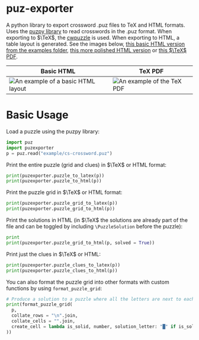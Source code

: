 # puz-exporter
A python library to export crossword .puz files to TeX and HTML formats. Uses the [puzpy library](https://github.com/alexdej/puzpy) to read crosswords in the .puz format. When exporting to $\TeX$, the [cwpuzzle](http://www.gerd-neugebauer.de/software/TeX/cwpuzzle/en/) is used. When exporting to HTML, a table layout is generated. See the images below, [this basic HTML version from the examples folder](https://isaacbeh.net/projects/crossword-example/crossword.html), [this more polished HTML version](https://isaacbeh.net/blog/cs-crossword.html) or [this $`\TeX`$ PDF](https://isaacbeh.net/blog/cs-crossword/cs-crossword.pdf).

Basic HTML | TeX PDF
--- | ---
![An example of a basic HTML layout](https://github.com/49Indium/puz-exporter/assets/20060156/c16d9f1e-ab1d-4af2-9945-7a731488516e) | ![An example of the TeX PDF](https://github.com/49Indium/puz-exporter/assets/20060156/80734242-1afd-4066-9613-5c006c73e85d)

# Basic Usage
Load a puzzle using the puzpy library:
```python
import puz
import puzexporter
p = puz.read("example/cs-crossword.puz")
```
Print the entire puzzle (grid and clues) in $\TeX$ or HTML format:
```python
print(puzexporter.puzzle_to_latex(p))
print(puzexporter.puzzle_to_html(p))
```
Print the puzzle grid in $\TeX$ or HTML format:
```python
print(puzexporter.puzzle_grid_to_latex(p))
print(puzexporter.puzzle_grid_to_html(p))
```
Print the solutions in HTML (in $\TeX$ the solutions are already part of the file and can be toggled by including `\PuzzleSolution` before the puzzle):
```python
print
print(puzexporter.puzzle_grid_to_html(p, solved = True))
```
Print just the clues in $\TeX$ or HTML:
```python
print(puzexporter.puzzle_clues_to_latex(p))
print(puzexporter.puzzle_clues_to_html(p))
```
You can also format the puzzle grid into other formats with custom functions by using `format_puzzle_grid`:
```python
# Produce a solution to a puzzle where all the letters are next to each other in a grid
print(format_puzzle_grid(
  p,
  collate_rows = "\n".join,
  collate_cells = "".join,
  create_cell = lambda is_solid, number, solution_letter: "█" if is_solid else solution_letter
))
```
